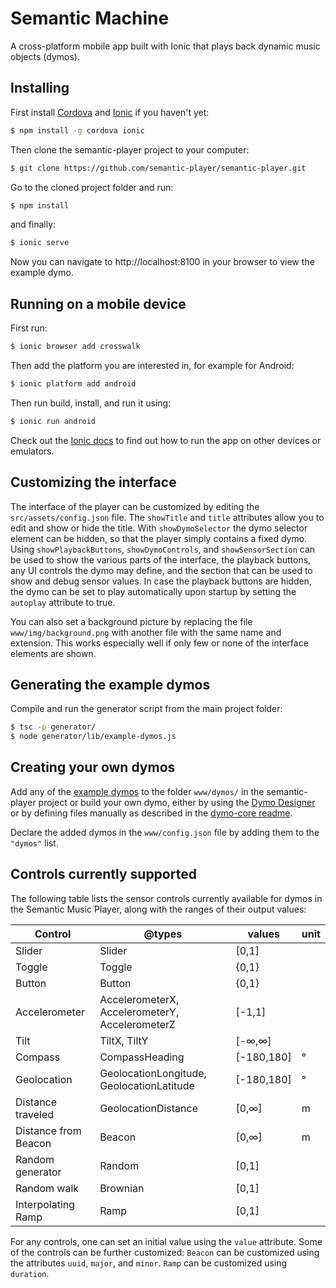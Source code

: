 Semantic Machine
=====================

A cross-platform mobile app built with Ionic that plays back dynamic music objects (dymos).

## Installing

First install [Cordova](https://cordova.apache.org/#getstarted) and [Ionic](http://ionicframework.com/docs/intro/installation/) if you haven't yet:
```bash
$ npm install -g cordova ionic
```

Then clone the semantic-player project to your computer:
```bash
$ git clone https://github.com/semantic-player/semantic-player.git
```

Go to the cloned project folder and run:
```bash
$ npm install
```
and finally:
```bash
$ ionic serve
```

Now you can navigate to http://localhost:8100 in your browser to view the example dymo.

## Running on a mobile device

First run:
```bash
$ ionic browser add crosswalk
```
Then add the platform you are interested in, for example for Android:
```bash
$ ionic platform add android
```
Then run build, install, and run it using:
```bash
$ ionic run android
```

Check out the [Ionic docs](http://ionicframework.com/docs/) to find out how to run the app on other devices or emulators.

## Customizing the interface

The interface of the player can be customized by editing the `src/assets/config.json` file. The `showTitle` and `title` attributes allow you to edit and show or hide the title. With `showDymoSelector` the dymo selector element can be hidden, so that the player simply contains a fixed dymo. Using `showPlaybackButtons`, `showDymoControls`, and `showSensorSection` can be used to show the various parts of the interface, the playback buttons, any UI controls the dymo may define, and the section that can be used to show and debug sensor values. In case the playback buttons are hidden, the dymo can be set to play automatically upon startup by setting the `autoplay` attribute to true.

You can also set a background picture by replacing the file `www/img/background.png` with another file with the same name and extension. This works especially well if only few or none of the interface elements are shown.

## Generating the example dymos

Compile and run the generator script from the main project folder:
```bash
$ tsc -p generator/
$ node generator/lib/example-dymos.js
```

## Creating your own dymos

Add any of the [example dymos](https://github.com/florianthalmann/example-dymos.git) to the folder `www/dymos/` in the semantic-player project or build your own dymo, either by using the [Dymo Designer](https://github.com/florianthalmann/dymo-designer.git) or by defining files manually as described in the [dymo-core readme](https://github.com/semantic-player/dymo-core.git).

Declare the added dymos in the `www/config.json` file by adding them to the `"dymos"` list.

## Controls currently supported

The following table lists the sensor controls currently available for dymos in the Semantic Music Player, along with the ranges of their output values:

| Control              | @types                                         | values     | unit |
|----------------------|------------------------------------------------|------------|------|
| Slider               | Slider                                         | [0,1]      |      |
| Toggle               | Toggle                                         | {0,1}      |      |
| Button               | Button                                         | {0,1}      |      |
| Accelerometer        | AccelerometerX, AccelerometerY, AccelerometerZ | [-1,1]     |      |
| Tilt                 | TiltX, TiltY                                   | [-∞,∞]     |      |
| Compass              | CompassHeading                                 | [-180,180] | °    |
| Geolocation          | GeolocationLongitude, GeolocationLatitude      | [-180,180] | °    |
| Distance traveled    | GeolocationDistance                            | [0,∞]      | m    |
| Distance from Beacon | Beacon                                         | [0,∞]      | m    |
| Random generator     | Random                                         | [0,1]      |      |
| Random walk          | Brownian                                       | [0,1]      |      |
| Interpolating   Ramp | Ramp                                           | [0,1]      |      |

For any controls, one can set an initial value using the `value` attribute. Some of the controls can be further customized: `Beacon` can be customized using the attributes `uuid`, `major`, and `minor`. `Ramp` can be customized using `duration`.
